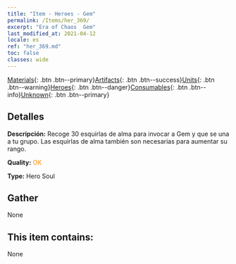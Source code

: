 ```yaml
---
title: "Item - Heroes - Gem"
permalink: /Items/her_369/
excerpt: "Era of Chaos  Gem"
last_modified_at: 2021-04-12
locale: es
ref: "her_369.md"
toc: false
classes: wide
---
```

 [Materials](/es/Items/){: .btn .btn--primary}[Artifacts](/es/Items/Artifacts/){: .btn .btn--success}[Units](/es/Items/Units/){: .btn .btn--warning}[Heroes](/es/Items/Heroes/){: .btn .btn--danger}[Consumables](/es/Items/Consumables/){: .btn .btn--info}[Unknown](/es/Items/Unknown/){: .btn .btn--primary}

## Detalles
 **Descripción:** Recoge 30 esquirlas de alma para invocar a Gem y que se una a tu grupo. Las esquirlas de alma también son necesarias para aumentar su rango.

 **Quality:** <span style="color: #FF8C00">OK</span>

 **Type:** Hero Soul

## Gather

  None

## This item contains:

  None


